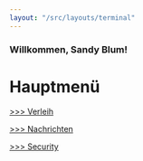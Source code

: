 ```yaml
---
layout: "/src/layouts/terminal"
---
```


### Willkommen, Sandy Blum!

# Hauptmenü

<a href="./inventory/"> >>> Verleih</a>

<a href="./messages/"> >>> Nachrichten</a>

<a href="./security/"> >>> Security</a>

